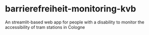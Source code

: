 # barrierefreiheit-monitoring-kvb
An streamlit-based web app for people with a disability to monitor the accessibility of tram stations in Cologne
